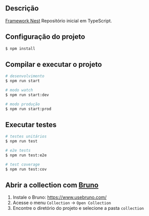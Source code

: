 ## Descrição

[Framework Nest](https://github.com/nestjs/nest) Repositório inicial em TypeScript.

## Configuração do projeto

```bash
$ npm install
```

## Compilar e executar o projeto

```bash
# desenvolvimento
$ npm run start

# modo watch
$ npm run start:dev

# modo produção
$ npm run start:prod
```

## Executar testes

```bash
# testes unitários
$ npm run test

# e2e tests
$ npm run test:e2e

# test coverage
$ npm run test:cov
```

## Abrir a collection com [Bruno](https://www.usebruno.com/)

1. Instale o Bruno: https://www.usebruno.com/
1. Acesse o menu `Collection` -> `Open Collection`
1. Encontre o diretório do projeto e selecione a pasta `collection`

